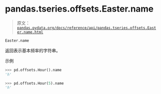 # pandas.tseries.offsets.Easter.name

> 原文：[`pandas.pydata.org/docs/reference/api/pandas.tseries.offsets.Easter.name.html`](https://pandas.pydata.org/docs/reference/api/pandas.tseries.offsets.Easter.name.html)

```py
Easter.name
```

返回表示基本频率的字符串。

示例

```py
>>> pd.offsets.Hour().name
'h' 
```

```py
>>> pd.offsets.Hour(5).name
'h' 
```
